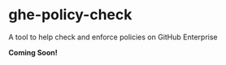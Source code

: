 # ghe-policy-check

A tool to help check and enforce policies on GitHub Enterprise

**Coming Soon!**
